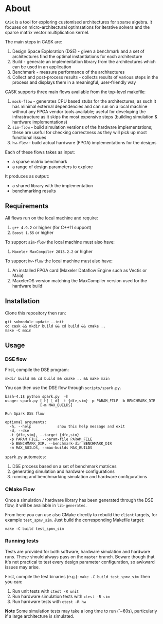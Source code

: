 # About

`CASK` is a tool for exploring customised architectures for sparse algebra. It
focuses on micro-architectural optimsations for iterative solvers and the
sparse matrix vector multiplication kernel.

The main steps in CASK are:

1. Design Space Exploration (DSE) - given a benchmark and a set of
   architectures find the optimal instantiations for each architecture
2. Build - generate an implementation library from the architectures which can
   be used in an application
3. Benchmark - measure performance of the architectures
4. Collect and post-process results - collects results of various steps in the
   process and displays them in a meaningful, user-friendly way

CASK supports three main flows available from the top-level makefile:

1. `mock-flow` - generates CPU based stubs for the architectures; as such it
   has minimal external dependencies and can run on a local machine without any
   FPGA vendor tools available; useful for developing the infrastructure as it
   skips the most expensive steps (building simulation & hardware
   implementations)
2. `sim-flow` - build simulation versions of the hardware implementations;
   these are useful for checking correctness as they will pick up most
   functional issues
4. `hw-flow` - build actual hardware (FPGA) implementations for the designs

Each of these flows takes as input:
- a sparse matrix benchmark
- a range of design parameters to explore

It produces as output:
- a shared library with the implementation
- benchmarking results

## Requirements

All flows run on the local machine and require:

1. `g++ 4.9.2` or higher (for C++11 support)
2. `Boost 1.55` or higher

To support `sim-flow` the local machine must also have:

1. `Maxeler MaxCompiler 2013.2.2` or higher

To support `hw-flow` the local machine must also have:

1. An installed FPGA card (Maxeler Dataflow Engine such as Vectis or Maia)
2. MaxelerOS version matching the MaxCompiler version used for the hardware
   build


## Installation

Clone this repository then run:

```
git submodule update --init
cd cask && mkdir build && cd build && cmake ..
make -C main
```


## Usage

### DSE flow

First, compile the DSE program:

````
mkdir build && cd build && cmake .. && make main
````

You can then use the DSE flow through `scripts/spark.py`.

```
bash-4.1$ python spark.py  -h
usage: spark.py [-h] [-d] -t {dfe,sim} -p PARAM_FILE -b BENCHMARK_DIR
                [-m MAX_BUILDS]

Run Spark DSE flow

optional arguments:
  -h, --help            show this help message and exit
  -d, --dse
  -t {dfe,sim}, --target {dfe,sim}
  -p PARAM_FILE, --param-file PARAM_FILE
  -b BENCHMARK_DIR, --benchmark-dir BENCHMARK_DIR
  -m MAX_BUILDS, --max-builds MAX_BUILDS
```

`spark.py` automates:

1. DSE process based on a set of benchmark matrices
2. generating simulation and hardware configurations
3. running and benchmarking simulation and hardware configurations


### CMake Flow

Once a simulation / hardware library has been generated through the DSE flow, it will be available in `lib-generated`.

From here you can use also CMake directly to rebuild the `client` targets, for example `test_spmv_sim`. Just build the corresponding Makefile target:

```
make -C build test_spmv_sim
```

### Running tests

Tests are provided for both software, hardware simulation and hardware runs. These should always pass on the `master` branch. Beware though that it's not practical to test every design parameter configuration, so awkward issues may arise.

First, compile the test binaries (e.g.): `make -C build test_spmv_sim`
Then you can:

1. Run unit tests with `ctest -R unit`
2. Run hardware simulation tests with `ctest -R sim`
3. Run hardware tests with `ctest -R hw`

__Note__ Some simulation tests may take a long time to run (`~60s), particularly if a large architecture is  simulated. 
